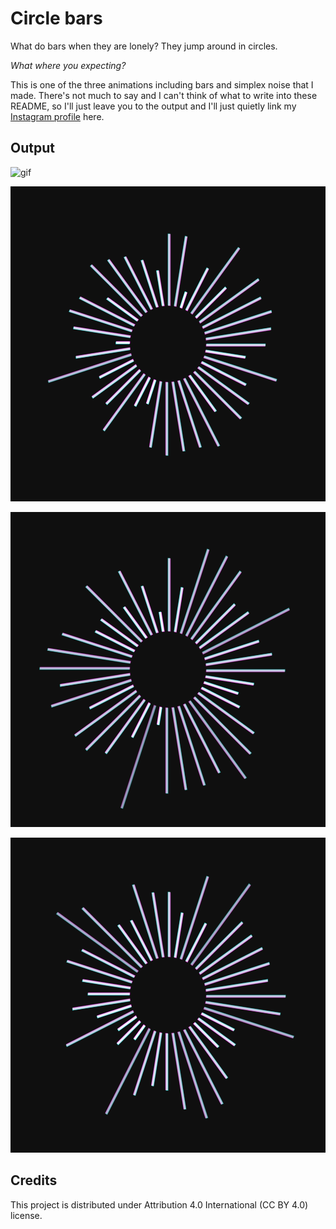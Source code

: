 # Circle bars

What do bars when they are lonely? They jump around in circles. 

*What where you expecting?*

This is one of the three animations including bars and simplex noise that I made.
There's not much to say and I can't think of what to write into these README, so I'll just leave you to the output and I'll just quietly link my [Instagram profile](https://www.instagram.com/lorossi97) here.

## Output

![gif](output/output.gif)

![output-1](output/0000042.png)

![output-2](output/0000287.png)

![output-3](output/0000460.png)

## Credits

This project is distributed under Attribution 4.0 International (CC BY 4.0) license.
